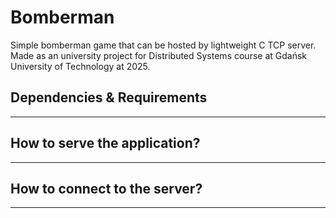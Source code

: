# Bomberman

Simple bomberman game that can be hosted by lightweight C TCP server.
Made as an university project for Distributed Systems course at Gdańsk University of Technology at 2025.

## Dependencies & Requirements


---


## How to serve the application?


---


## How to connect to the server?


---


